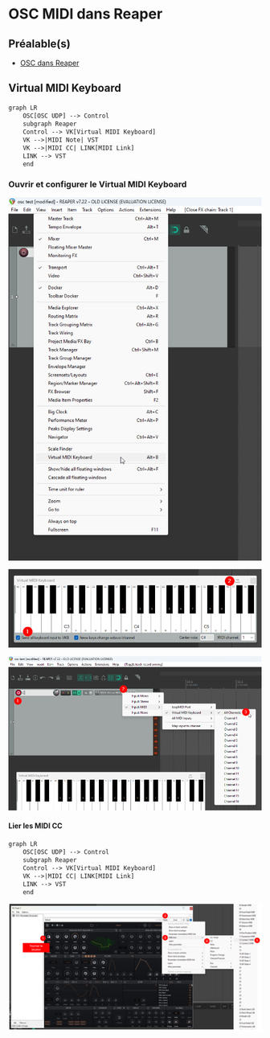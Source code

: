 
# OSC MIDI dans Reaper

## Préalable(s)

- [OSC dans Reaper](reaper/osc.md)

## Virtual MIDI Keyboard

```mermaid
graph LR
    OSC[OSC UDP] --> Control
    subgraph Reaper
    Control --> VK[Virtual MIDI Keyboard]
    VK -->|MIDI Note| VST
    VK -->|MIDI CC| LINK[MIDI Link]
    LINK --> VST
    end
```
### Ouvrir et configurer le Virtual MIDI Keyboard

![](virtual-midi-keyboard_view.png)

![](virtual-midi-keyboard_configure.png)

![](virtual-midi-keyboard_activate.png)



#### Lier les MIDI CC

```mermaid
graph LR
    OSC[OSC UDP] --> Control
    subgraph Reaper
    Control --> VK[Virtual MIDI Keyboard]
    VK -->|MIDI CC| LINK[MIDI Link]
    LINK --> VST
    end
```


![](midi_cc_link.png)